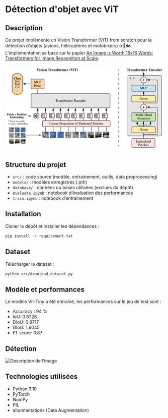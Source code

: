 # Détection d'objet avec ViT

## Description
Ce projet implémente un Vision Transformer (ViT) from scratch pour la détection d’objets (avions, hélicoptères et motobikers) ✈️🚁🏍️.
L'implémentation se base sur le papier [An Image is Worth 16x16 Words: Transformers for Image Recognition at Scale](https://arxiv.org/pdf/2010.11929).

<img src="assets/ViT.png" alt="transformer" width="700"/> 

## Structure du projet
- `src/` : code source (modèle, entraînement, outils, data preprocessing)
- `models/` : modèles enregistrés (.pth)
- `database/` : données ou bases utilisées (exclues du dépôt)
- `evaluate.ipynb` : notebook d’évaluation des performances
- `train.ipynb` : notebook d’entraînement

## Installation
Cloner le dépôt et installer les dépendances :

```bash
pip install -r requirement.txt
```

##  Dataset

Télécharger le dataset :

```bash
python src/download_dataset.py
```

## Modèle et performances
Le modèle Vit-Tiny a été entraîné, les performances sur le jeu de test sont :

- Accuracy : 94 %
- IoU: 0.8726
- DIoU: 0.8717
- GIoU: 1.6045
- F1-score: 0.87

## Détection
![Description de l'image](assets/vit_detection.png)

## Technologies utilisées
 - Python 3.10
 - PyTorch
 - NumPy
 - PIL
 - albumentations (Data Augmentation)